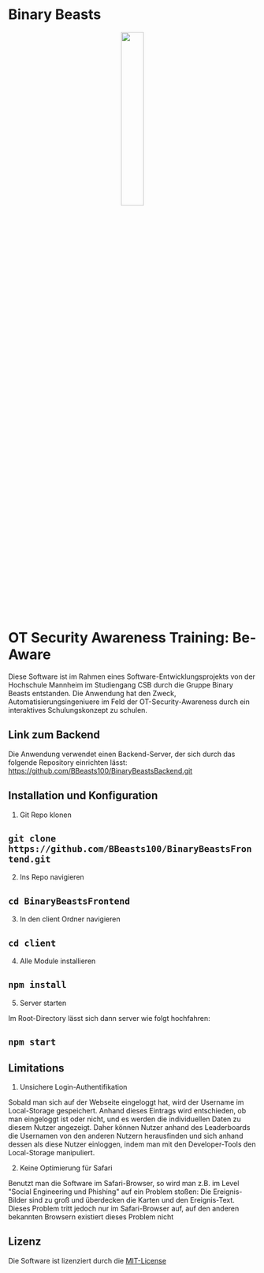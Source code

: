 # Binary Beasts
<p align="center">
  <img src="https://user-images.githubusercontent.com/95911066/173536297-4a17831c-4e79-421b-943b-4a3b4c5fa704.png" width=30% height=30% />
</p>

# OT Security Awareness Training: Be-Aware
Diese Software ist im Rahmen eines Software-Entwicklungsprojekts von der Hochschule Mannheim im Studiengang CSB durch die Gruppe Binary Beasts entstanden. Die Anwendung hat den Zweck, Automatisierungsingeniuere im Feld der OT-Security-Awareness durch ein interaktives Schulungskonzept zu schulen. 

## Link zum Backend
Die Anwendung verwendet einen Backend-Server, der sich durch das folgende Repository einrichten lässt:
https://github.com/BBeasts100/BinaryBeastsBackend.git

## Installation und Konfiguration

1. Git Repo klonen

## `git clone https://github.com/BBeasts100/BinaryBeastsFrontend.git`

2. Ins Repo navigieren

## `cd BinaryBeastsFrontend`

3. In den client Ordner navigieren

## `cd client`

4. Alle Module installieren

## `npm install`

5. Server starten

Im Root-Directory lässt sich dann server wie folgt hochfahren:
## `npm start`

## Limitations

1. Unsichere Login-Authentifikation

Sobald man sich auf der Webseite eingeloggt hat, wird der Username im Local-Storage gespeichert. Anhand dieses Eintrags wird entschieden, ob man eingeloggt ist oder nicht, und es werden die individuellen Daten zu diesem Nutzer angezeigt. Daher können Nutzer anhand des Leaderboards die Usernamen von den anderen Nutzern herausfinden und sich anhand dessen als diese Nutzer einloggen, indem man mit den Developer-Tools den Local-Storage manipuliert.

2. Keine Optimierung für Safari

Benutzt man die Software im Safari-Browser, so wird man z.B. im Level "Social Engineering und Phishing" auf ein Problem stoßen: Die Ereignis-Bilder sind zu groß und überdecken die Karten und den Ereignis-Text. Dieses Problem tritt jedoch nur im Safari-Browser auf, auf den anderen bekannten Browsern existiert dieses Problem nicht

## Lizenz
Die Software ist lizenziert durch die <a href="https://github.com/BBeasts100/BinaryBeastsFrontend/blob/main/LICENSE">MIT-License</a>
